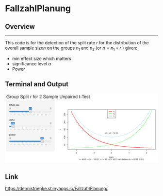 # FallzahlPlanung  

## Overview
***

This code is for the detection of the split rate $r$ for the distribution of the overall sample size$n$ on the groups $n_1$ and $n_2$ (or $n = n_1 \times r$ ) given:  

  - min effect size which matters    
  - significance level $\alpha$  
  - Power 

## Terminal and Output
![](dashboard.png)
## Link
https://dennistriepke.shinyapps.io/FallzahlPlanung/